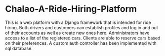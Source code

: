 # Chalao-A-Ride-Hiring-Platform
This is a web platform with a Django framework that is intended for ride hiring. Both drivers and customers can establish profiles and log in and out of their accounts as well as create new ones here. Administrators have access to a list of the registered cars. Clients are able to reserve cars based on their preferences. A custom auth controller has been implemented with sql database.
